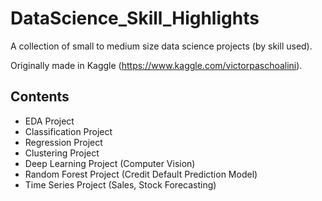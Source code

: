 # DataScience_Skill_Highlights
A collection of small to medium size data science projects (by skill used).

Originally made in Kaggle (https://www.kaggle.com/victorpaschoalini).

## Contents

- EDA Project
- Classification Project
- Regression Project
- Clustering Project
- Deep Learning Project (Computer Vision)
- Random Forest Project (Credit Default Prediction Model)
- Time Series Project (Sales, Stock Forecasting)
